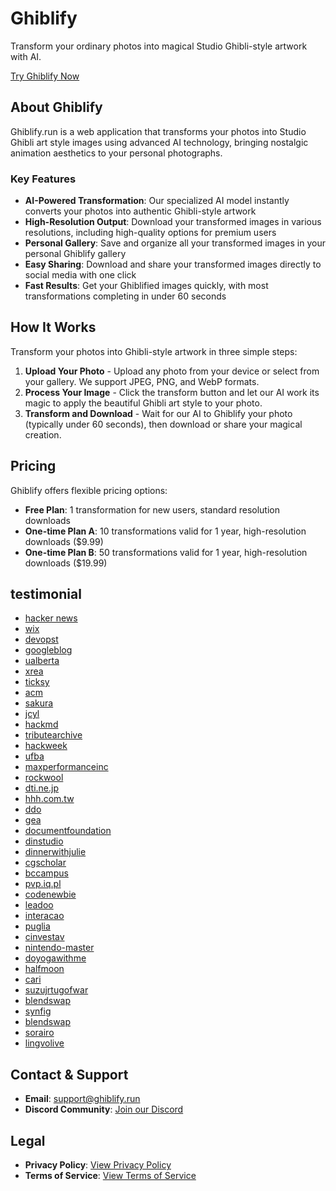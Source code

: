 # Ghiblify

Transform your ordinary photos into magical Studio Ghibli-style artwork with AI.

[Try Ghiblify Now](https://ghiblify.run)

## About Ghiblify

Ghiblify.run is a web application that transforms your photos into Studio Ghibli art style images using advanced AI technology, bringing nostalgic animation aesthetics to your personal photographs.

### Key Features

- **AI-Powered Transformation**: Our specialized AI model instantly converts your photos into authentic Ghibli-style artwork
- **High-Resolution Output**: Download your transformed images in various resolutions, including high-quality options for premium users
- **Personal Gallery**: Save and organize all your transformed images in your personal Ghiblify gallery
- **Easy Sharing**: Download and share your transformed images directly to social media with one click
- **Fast Results**: Get your Ghiblified images quickly, with most transformations completing in under 60 seconds

## How It Works

Transform your photos into Ghibli-style artwork in three simple steps:

1. **Upload Your Photo** - Upload any photo from your device or select from your gallery. We support JPEG, PNG, and WebP formats.
2. **Process Your Image** - Click the transform button and let our AI work its magic to apply the beautiful Ghibli art style to your photo.
3. **Transform and Download** - Wait for our AI to Ghiblify your photo (typically under 60 seconds), then download or share your magical creation.

## Pricing

Ghiblify offers flexible pricing options:

- **Free Plan**: 1 transformation for new users, standard resolution downloads
- **One-time Plan A**: 10 transformations valid for 1 year, high-resolution downloads ($9.99)
- **One-time Plan B**: 50 transformations valid for 1 year, high-resolution downloads ($19.99)

## testimonial
- [hacker news](https://news.ycombinator.com/item?id=43541776)
- [wix](https://nl.wix.com/blog/post/15-toffe-wix-website-voorbeelden-die-je-inspireren)
- [devopst](https://devpost.com/software/ghiblify-run)
- [googleblog](https://developers-id.googleblog.com/2023/03/vidio-perkuat-kesuksesannya-di.html?sc=1743470019840#c4571883713845287971)
- [ualberta](https://icon4.biology.ualberta.ca/scientific-organizing-committee/#comment-664199)
- [xrea](http://eivissa.s3.xrea.com/ClubSantAntoni/)
- [ticksy](https://veented.ticksy.com/ticket/3606708)
- [acm](https://interactions.acm.org/blog/view/embodied-games-from-nyu-itp/comment_added#comments)
- [sakura](http://www15420ui.sakura.ne.jp/snapblog/diary/class/20081129_02.htm#wb)
- [jcyl](https://www.educa.jcyl.es/blogs/en/leyendo/fase-provincial-burgos-i-certamen-lectura-publico)
- [hackmd](https://hackmd.io/pvbO02D9ROWtJu1ODHq10Q?utm_source=comment-card&utm_medium=icon)
- [tributearchive](https://www.tributearchive.com/resources/2bc817b7-9db2-44d1-a919-0115b60711b3/finding-the-right-grief-counselor)
- [hackweek](https://hackweek.opensuse.org/projects/early-stage-kdump-support)
- [ufba](https://noosfero.ufba.br/freeaccounts/blog/apk-download#!)
- [maxperformanceinc](https://forums.maxperformanceinc.com/forums/album.php?albumid=1937&pictureid=14282)
- [rockwool](https://as-cn-video.rockwool.com/7-strengths-testing-thermal)
- [dti.ne.jp](https://webkit.dti.ne.jp/bbs1/mekahouse/mekag/)
- [hhh.com.tw](https://hhh.com.tw/forum/detail?id=1545&page=5#29)
- [ddo](http://hktagb.ddo.jp/diarypro-vb/diary.cgi?no=5)
- [gea](https://webinar.gea.com/gea09ammoniadavidchristine3mp4)
- [documentfoundation](https://bugs.documentfoundation.org/show_bug.cgi?id=69280)
- [dinstudio](http://www.i21kf.dinstudio.se/blog_22_12.html)
- [dinnerwithjulie](https://www.dinnerwithjulie.com/2021/11/03/plant-based-deep-n-delicious-chocolate-cake/#comment-1053635)
- [cgscholar](https://cgscholar.com/community/profiles/user-46780/updates/53640?no_of_page=1)
- [bccampus](https://scope.bccampus.ca/mod/forum/discuss.php?d=27908#p109844)
- [pvp.iq.pl](http://www.pvp.iq.pl/thread-5012-post-27460.html#pid27460)
- [codenewbie](https://community.codenewbie.org/zorian/5-best-email-apis-for-developers-an-overview-5g43/comments)
- [leadoo](https://webinar.leadoo.com/kan-du-grunderna-i-1)
- [interacao](https://www.interacao.espm.br/post/desentoca-2020)
- [puglia](https://edottosgd.sanita.puglia.it/knowledgetree/action.php?kt_path_info=ktcore.actions.document.discussion&fDocumentId=16186&fThreadId=240&action=viewThread)
- [cinvestav](https://difusion.cinvestav.mx/La-Academia/Galer%C3%ADa/emodule/6215/eitem/515)
- [nintendo-master](https://www.nintendo-master.com/jeux/switch/emio/preview#google_vignette)
- [doyogawithme](https://www.doyogawithme.com/blog/how-wheel-pose#comment-157324)
- [halfmoon](https://is.halfmoon.jp/thankyou/uni_patio/uni_patio.cgi?mode=view&no=4595)
- [cari](https://b.cari.com.my/home.php?mod=space&uid=2223192&do=album&picid=150517#google_vignette)
- [suzujrtugofwar](https://suzujrtugofwar.blog.bai.ne.jp/?eid=109124)
- [blendswap](https://blendswap.com/blend/21290)
- [synfig](https://www.synfig.org/issues/thebuggenie/synfig/issues/7180)
- [blendswap](https://blendswap.com/blend/31259)
- [sorairo](https://sorairo.bbs.wox.cc/#form)
- [lingvolive](https://www.lingvolive.com/ru-ru/community/posts/1501343)


## Contact & Support

- **Email**: support@ghiblify.run
- **Discord Community**: [Join our Discord](https://discord.gg/qKtjAGPt)

## Legal

- **Privacy Policy**: [View Privacy Policy](https://ghiblify.run/privacy-policy)
- **Terms of Service**: [View Terms of Service](https://ghiblify.run/terms-of-service)
